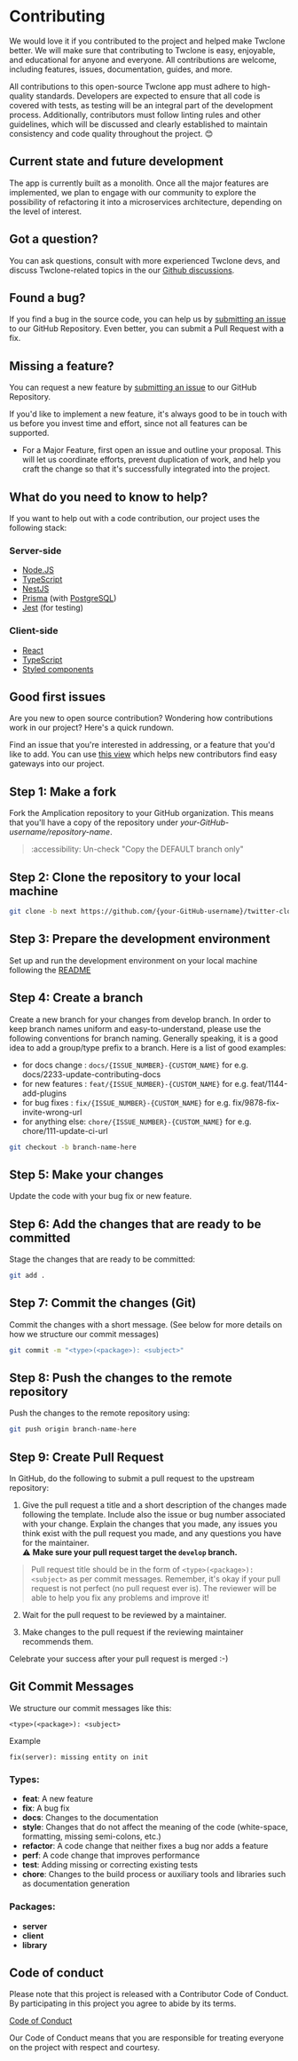 # Contributing

We would love it if you contributed to the project and helped make Twclone better. We will make sure that contributing to Twclone is easy, enjoyable, and educational for anyone and everyone. All contributions are welcome, including features, issues, documentation, guides, and more.

All contributions to this open-source Twclone app must adhere to high-quality standards. Developers are expected to ensure that all code is covered with tests, as testing will be an integral part of the development process. Additionally, contributors must follow linting rules and other guidelines, which will be discussed and clearly established to maintain consistency and code quality throughout the project. 😊

## Current state and future development

The app is currently built as a monolith. Once all the major features are implemented, we plan to engage with our community to explore the possibility of refactoring it into a microservices architecture, depending on the level of interest.

## Got a question?

You can ask questions, consult with more experienced Twclone devs, and discuss Twclone-related topics in the our [Github discussions](https://github.com/Pajkic-lab/twitter-clone/discussions).

## Found a bug?

If you find a bug in the source code, you can help us by [submitting an issue](https://github.com/Pajkic-lab/twitter-clone/issues/new?assignees=&labels=&projects=&template=bug_report.md&title=) to our GitHub Repository. Even better, you can submit a Pull Request with a fix.

## Missing a feature?

You can request a new feature by [submitting an issue](https://github.com/Pajkic-lab/twitter-clone/issues/new?assignees=&labels=&projects=&template=feature_request.md&title=) to our GitHub Repository.

If you'd like to implement a new feature, it's always good to be in touch with us before you invest time and effort, since not all features can be supported.

- For a Major Feature, first open an issue and outline your proposal. This will let us coordinate efforts, prevent duplication of work, and help you craft the change so that it's successfully integrated into the project.

## What do you need to know to help?

If you want to help out with a code contribution, our project uses the following stack:

### Server-side

- [Node.JS](https://nodejs.org/)
- [TypeScript](https://www.typescriptlang.org/docs)
- [NestJS](https://docs.nestjs.com/)
- [Prisma](https://www.prisma.io/docs/) (with [PostgreSQL](https://www.postgresql.org/about/))
- [Jest](https://docs.nestjs.com/fundamentals/testing) (for testing)

### Client-side

- [React](https://reactjs.org/docs/getting-started.html)
- [TypeScript](https://www.typescriptlang.org/docs)
- [Styled components](https://styled-components.com/)

## Good first issues

Are you new to open source contribution? Wondering how contributions work in our project? Here's a quick rundown.

Find an issue that you're interested in addressing, or a feature that you'd like to add.
You can use [this view](https://github.com/Pajkic-lab/twitter-clone/issues?q=is%3Aopen+is%3Aissue+label%3Agood-first-issue) which helps new contributors find easy gateways into our project.

## Step 1: Make a fork

Fork the Amplication repository to your GitHub organization. This means that you'll have a copy of the repository under _your-GitHub-username/repository-name_.

> :accessibility: Un-check "Copy the DEFAULT branch only"

## Step 2: Clone the repository to your local machine

```sh
git clone -b next https://github.com/{your-GitHub-username}/twitter-clone.git

```

## Step 3: Prepare the development environment

Set up and run the development environment on your local machine following the [README](./README.md#Installation)

## Step 4: Create a branch

Create a new branch for your changes from develop branch.
In order to keep branch names uniform and easy-to-understand, please use the following conventions for branch naming.
Generally speaking, it is a good idea to add a group/type prefix to a branch.
Here is a list of good examples:

- for docs change : `docs/{ISSUE_NUMBER}-{CUSTOM_NAME}` for e.g. docs/2233-update-contributing-docs
- for new features : `feat/{ISSUE_NUMBER}-{CUSTOM_NAME}` for e.g. feat/1144-add-plugins
- for bug fixes : `fix/{ISSUE_NUMBER}-{CUSTOM_NAME}` for e.g. fix/9878-fix-invite-wrong-url
- for anything else: `chore/{ISSUE_NUMBER}-{CUSTOM_NAME}` for e.g. chore/111-update-ci-url

```sh
git checkout -b branch-name-here
```

## Step 5: Make your changes

Update the code with your bug fix or new feature.

## Step 6: Add the changes that are ready to be committed

Stage the changes that are ready to be committed:

```sh
git add .
```

## Step 7: Commit the changes (Git)

Commit the changes with a short message. (See below for more details on how we structure our commit messages)

```sh
git commit -m "<type>(<package>): <subject>"
```

## Step 8: Push the changes to the remote repository

Push the changes to the remote repository using:

```sh
git push origin branch-name-here
```

## Step 9: Create Pull Request

In GitHub, do the following to submit a pull request to the upstream repository:

1.  Give the pull request a title and a short description of the changes made following the template. Include also the issue or bug number associated with your change. Explain the changes that you made, any issues you think exist with the pull request you made, and any questions you have for the maintainer. <br/> ⚠️ **Make sure your pull request target the `develop` branch.**

> Pull request title should be in the form of `<type>(<package>): <subject>` as per commit messages.
> Remember, it's okay if your pull request is not perfect (no pull request ever is). The reviewer will be able to help you fix any problems and improve it!

2.  Wait for the pull request to be reviewed by a maintainer.

3.  Make changes to the pull request if the reviewing maintainer recommends them.

Celebrate your success after your pull request is merged :-)

## Git Commit Messages

We structure our commit messages like this:

```
<type>(<package>): <subject>
```

Example

```
fix(server): missing entity on init
```

### Types:

- **feat**: A new feature
- **fix**: A bug fix
- **docs**: Changes to the documentation
- **style**: Changes that do not affect the meaning of the code (white-space, formatting, missing semi-colons, etc.)
- **refactor**: A code change that neither fixes a bug nor adds a feature
- **perf**: A code change that improves performance
- **test**: Adding missing or correcting existing tests
- **chore**: Changes to the build process or auxiliary tools and libraries such as documentation generation

### Packages:

- **server**
- **client**
- **library**

## Code of conduct

Please note that this project is released with a Contributor Code of Conduct. By participating in this project you agree to abide by its terms.

[Code of Conduct](./CODE_OF_CONDUCT.md)

Our Code of Conduct means that you are responsible for treating everyone on the project with respect and courtesy.
